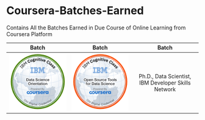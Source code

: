 # Coursera-Batches-Earned
 Contains All the Batches Earned in Due Course of Online Learning from Coursera Platform

 | **Batch**        | **Batch**           | **Batch**  |
| :-------------: |:-------------:|:-----:|
| ![Data Science Orientation](https://github.com/Ashleshk/Coursera-Batches-Earned/blob/master/data-science-orientation.png)     | ![Open Source Tools](https://github.com/Ashleshk/Coursera-Batches-Earned/blob/master/open-source-tools-for-data-science.png) | Ph.D., Data Scientist, IBM Developer Skills Network |
